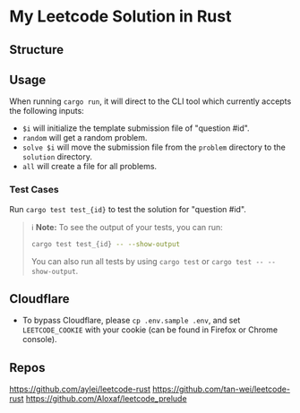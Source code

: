 # My Leetcode Solution in Rust

## Structure

## Usage

When running `cargo run`, it will direct to the CLI tool which currently accepts the following inputs:

- `$i` will initialize the template submission file of "question #id".
- `random` will get a random problem.
- `solve $i` will move the submission file from the `problem` directory to the `solution` directory.
- `all` will create a file for all problems.

### Test Cases

Run `cargo test test_{id}` to test the solution for "question #id".
> ℹ️ **Note:** To see the output of your tests, you can run:
>
> ```sh
> cargo test test_{id} -- --show-output
> ```
>
> You can also run all tests by using `cargo test` or `cargo test -- --show-output`.

## Cloudflare

- To bypass Cloudflare, please `cp .env.sample .env`, and set `LEETCODE_COOKIE` with your cookie (can be found in Firefox or Chrome console).

## Repos

<https://github.com/aylei/leetcode-rust>
<https://github.com/tan-wei/leetcode-rust>
<https://github.com/Aloxaf/leetcode_prelude>
